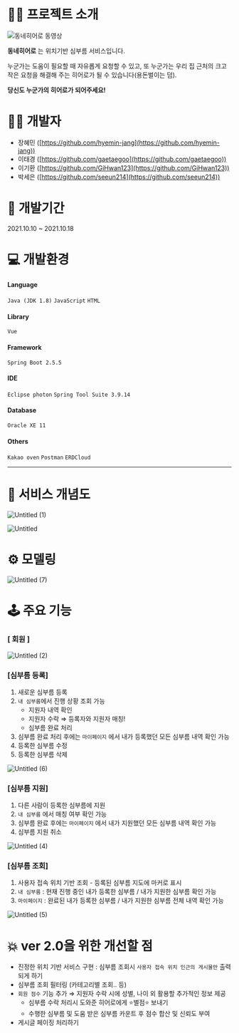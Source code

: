 # 👩‍🏫 프로젝트 소개

![동네히어로 동영상](https://user-images.githubusercontent.com/74531573/137953050-34d36225-ab9a-4de4-940e-36d2d77fd0b8.gif)

**동네히어로** 는 위치기반 심부름 서비스입니다.

누군가는 도움이 필요할 때 자유롭게 요청할 수 있고, 또 누군가는 우리 집 근처의 크고 작은 요청을 해결해 주는 히어로가 될 수 있습니다(용돈벌이는 덤).

**당신도 누군가의 히어로가 되어주세요!**
    


# 🙋‍♀️ 개발자

- 장혜민 ([https://github.com/hyemin-jang](https://github.com/hyemin-jang))
- 이태경 ([https://github.com/gaetaegoo](https://github.com/gaetaegoo))
- 이기환 ([https://github.com/GiHwan123](https://github.com/GiHwan123))
- 박세은 ([https://github.com/seeun214](https://github.com/seeun214))


# 📅 개발기간

2021.10.10 ~ 2021.10.18

# 💻 개발환경

#### Language
`Java (JDK 1.8)` `JavaScript` `HTML`

#### Library
`Vue`

#### Framework
`Spring Boot 2.5.5`

#### IDE
`Eclipse photon` `Spring Tool Suite 3.9.14`

#### Database
`Oracle XE 11`

#### Others
`Kakao oven` `Postman` `ERDCloud`

---

# 🔗 서비스 개념도
![Untitled (1)](https://user-images.githubusercontent.com/74531573/137953223-61f4a13d-a23a-410d-900f-9368b7ff0906.png)

![Untitled](https://user-images.githubusercontent.com/74531573/137953239-90cb05c2-ea67-46d5-9f6f-9a6bd405220b.png)


# ⚙ 모델링

![Untitled (7)](https://user-images.githubusercontent.com/74531573/137953537-4754a121-bccb-40bb-9196-c3e951674413.png)


# 🕹 주요 기능

### [ 회원 ]
![Untitled (2)](https://user-images.githubusercontent.com/74531573/137953259-43a8cd2a-b6db-4f44-95f5-5b2329f11830.png)

### [심부름 등록]

1. 새로운 심부름 등록
2. `내 심부름`에서 진행 상황 조회 가능 
    - 지원자 내역 확인
    - 지원자 수락 ⇒ 등록자와 지원자 매칭!
    - 심부름 완료 처리
3. 심부름 완료 처리 후에는 `마이페이지` 에서 내가 등록했던 모든 심부름 내역 확인 가능
4. 등록한 심부름 수정
5. 등록한 심부름 삭제

![Untitled (6)](https://user-images.githubusercontent.com/74531573/137953322-9ec869df-0e5a-456f-a306-d2f942a50e3b.png)


### [심부름 지원]

1. 다른 사람이 등록한 심부름에 지원
2. `내 심부름` 에서 매칭 여부 확인 가능
3. 심부름 완료 후에는 `마이페이지` 에서 내가 지원했던 모든 심부름 내역 확인 가능
4. 심부름 지원 취소

![Untitled (4)](https://user-images.githubusercontent.com/74531573/137953335-09e62856-f72e-477e-8bc2-269b2e86e0a2.png)


### [심부름 조회]

1. 사용자 접속 위치 기반 조회 - 등록된 심부름 지도에 마커로 표시
2. `내 심부름` : 현재 진행 중인 내가 등록한 심부름 / 내가 지원한 심부름 확인 가능
3. `마이페이지` : 완료된 내가 등록한 심부름 / 내가 지원한 심부름 전체 내역 확인 가능

![Untitled (5)](https://user-images.githubusercontent.com/74531573/137953349-f97ff233-7c40-4d02-ba27-f20016e824a5.png)


# 💥 ver 2.0을 위한 개선할 점

- 진정한 위치 기반 서비스 구현 : 심부름 조회시 `사용자 접속 위치 인근의 게시물만` 출력되게 하기
- 심부름 조회 필터링 (카테고리별 조회.. 등)
- `회원 점수` 기능 추가 ⇒ 지원자 수락 시에 성별, 나이 외 활용할 추가적인 정보 제공
    - 심부름 수락 처리시 도와준 히어로에게 ⭐별점⭐ 보내기
    - 수행한 심부름 및 도움 받은 심부름 카운트 후 점수 합산 및 신뢰도 부여
- 게시글 페이징 처리하기

